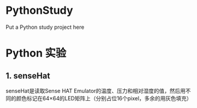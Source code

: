 # PythonStudy
Put a Python study project here

# Python 实验
## 1. senseHat
senseHat是读取Sense HAT Emulator的温度、压力和相对湿度的值，然后用不同的颜色标记在64×64的LED矩阵上（分别占位16个pixel，多余的用灰色填充）

